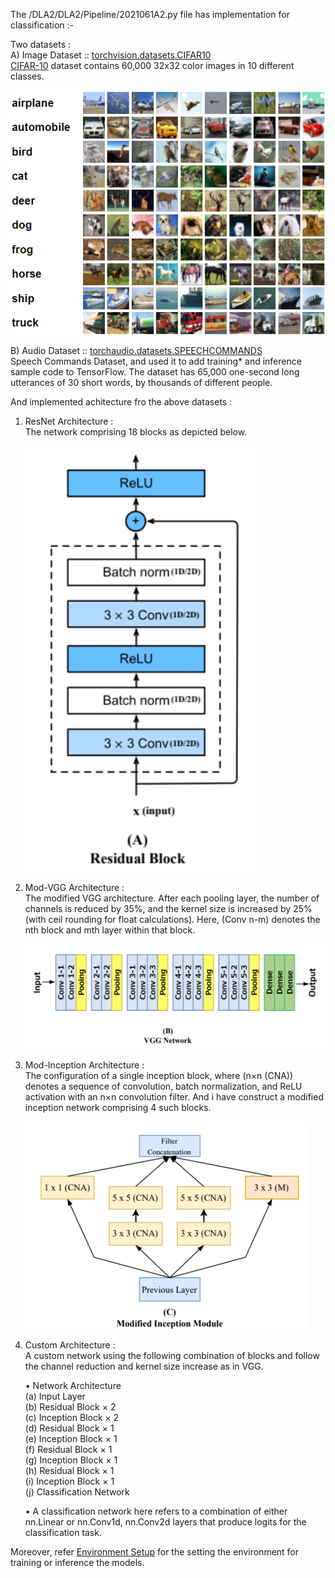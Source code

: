 The /DLA2/DLA2/Pipeline/2021061A2.py file has implementation for classification :-

Two datasets :  
A) Image Dataset :: [torchvision.datasets.CIFAR10](https://pytorch.org/vision/main/generated/torchvision.datasets.CIFAR10.html)   
[CIFAR-10](https://www.cs.toronto.edu/~kriz/cifar.html) dataset contains 60,000 32x32 color images in 10 different classes.

![CIFAR10](cifar10.png)

B) Audio Dataset :: [torchaudio.datasets.SPEECHCOMMANDS](https://pytorch.org/audio/main/generated/torchaudio.datasets.SPEECHCOMMANDS.html)  
Speech Commands Dataset, and used it to add training* and inference sample code to TensorFlow. The dataset has 65,000 one-second long utterances of 30 short words, by thousands of different people.

And implemented achitecture fro the above datasets :
1) ResNet Architecture :  
    The network comprising 18 blocks as depicted below.

    ![ResNet Block](assets/resnet.png)
2) Mod-VGG Architecture :  
    The modified VGG architecture. After each pooling layer, the number of channels is reduced by 35%, and the kernel size is increased by 25% (with ceil rounding for float calculations). Here, (Conv n-m) denotes the nth block and mth layer within that block.

    ![VGG Network](assets/vgg.png)
3) Mod-Inception Architecture :  
    The configuration of a single inception block, where (n×n (CNA)) denotes a sequence of convolution, batch normalization, and ReLU activation with an n×n convolution filter. 
    And i have construct a modified inception network comprising 4 such blocks.

    ![Modified Inception Module](assets/inception.png)
4) Custom Architecture :  
    A custom network using the following combination of blocks and follow the channel reduction and kernel size increase as in VGG. 

    • Network Architecture  
    (a) Input Layer  
    (b) Residual Block × 2  
    (c) Inception Block × 2  
    (d) Residual Block × 1  
    (e) Inception Block × 1  
    (f) Residual Block × 1  
    (g) Inception Block × 1  
    (h) Residual Block × 1  
    (i) Inception Block × 1  
    (j) Classification Network  

    • A classification network here refers to a combination of either nn.Linear or nn.Conv1d, nn.Conv2d layers that produce logits for the classification task.


Moreover, refer [Environment Setup](environment_setup.txt) for the setting the environment for training or inference the models.